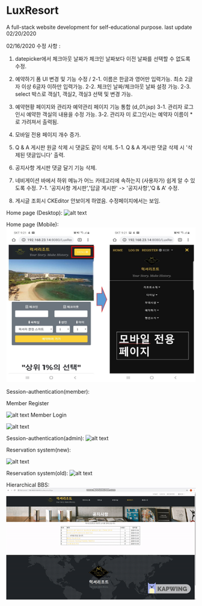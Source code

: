 # LuxResort
A full-stack website development for self-educational purpose. last update 02/20/2020

02/16/2020 수정 사항 :
1. datepicker에서 체크아웃 날짜가 체크인 날짜보다 이전 날짜를 선택할 수 없도록 수정.

2. 예약하기 폼 UI 변경 및 기능 수정 /
	2-1. 이름은 한글과 영어만 입력가능. 최소 2글자 이상 6글자 이하만 입력가능.
	2-2. 체크인 날짜/체크아웃 날짜 설정 가능.
	2-3. select 박스로 객실1, 객실2, 객실3 선택 및 변경 가능.

3. 예약현황 페이지와 관리자 예약관리 페이지 기능 통합 (d_01.jsp) 
	3-1. 관리자 로그인시 예약한 객실의 내용을 수정 가능. 
	3-2. 관리자 미 로그인시는 예약자 이름이 *로 가려져서 출력됨. 

4. 모바일 전용 페이지 개수 증가.

5. Q & A 게시판 원글 삭제 시 댓글도 같이 삭제. 
	5-1. Q & A 게시판 댓글 삭제 시 '삭제된 댓글입니다' 출력.

6. 공지사항 게시판 댓글 달기 기능 삭제.

7. 네비게이션 바에서 하위 메뉴가 어느 카테고리에 속하는지 (사용자가) 쉽게 알 수 있도록 수정.
	7-1. '공지사항 게시판','답글 게시판' -> '공지사항','Q & A' 수정.

8. 게시글 조회시 CKEditor 안보이게 하였음. 수정페이지에서는 보임. 

Home page (Desktop): 
![alt text](https://github.com/dabitk/LuxResort/blob/master/main_page.gif "Main Page")

Home page (Mobile):
![alt text](https://github.com/dabitk/LuxResort/blob/master/mobilePg.JPG "Mobile Page")

Session-authentication(member):

Member Register

![alt text](https://github.com/dabitk/LuxResort/blob/master/session_memberRegister.gif "Session Auth1")
Member Login

![alt text](https://github.com/dabitk/LuxResort/blob/master/session_memberLogin.gif "Session Auth2")

Session-authentication(admin):
![alt text](https://github.com/dabitk/LuxResort/blob/master/session_login.gif "Session Auth3")

Reservation system(new):

![alt text](https://github.com/dabitk/LuxResort/blob/master/Ajax_reservation.gif "Reservation System1")

Reservation system(old):
![alt text](https://github.com/dabitk/LuxResort/blob/master/reservation_system.gif "Reservation System2")

Hierarchical BBS:
![alt text](https://github.com/dabitk/LuxResort/blob/master/hierarchical_bbs.gif "Bbs")
